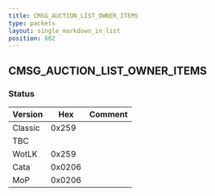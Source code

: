 ```yaml
---
title: CMSG_AUCTION_LIST_OWNER_ITEMS
type: packets
layout: single_markdown_in_list
position: 602
---
```


## CMSG_AUCTION_LIST_OWNER_ITEMS

### Status

Version    | Hex        | Comment
---------- | ---------- | ---------- 
Classic    | 0x259      | 
TBC        |            |
WotLK      | 0x259      | 
Cata       | 0x0206     | 
MoP        | 0x0206     | 